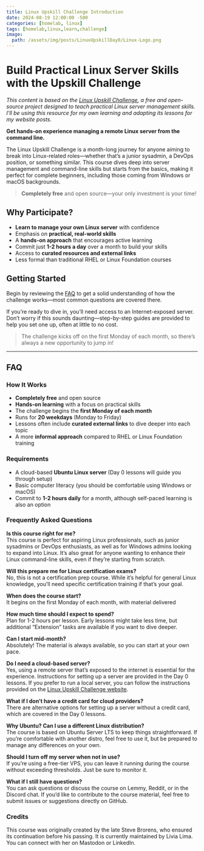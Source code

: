 ```yaml
---
title: Linux Upskill Challenge Introduction
date: 2024-08-19 12:00:00 -500
categories: [homelab, linux]
tags: [homelab,linux,learn,challenge]
image:
  path: /assets/img/posts/LinuxUpskillDay0/Linux-Logo.png
---
```

# Build Practical Linux Server Skills with the Upskill Challenge

*This content is based on the [Linux Upskill Challenge](https://linuxupskillchallenge.org/), a free and open-source project designed to teach practical Linux server management skills. I'll be using this resource for my own learning and adapting its lessons for my website posts.*

**Get hands-on experience managing a remote Linux server from the command line.**

The Linux Upskill Challenge is a month-long journey for anyone aiming to break into Linux-related roles—whether that’s a junior sysadmin, a DevOps position, or something similar. This course dives deep into server management and command-line skills but starts from the basics, making it perfect for complete beginners, including those coming from Windows or macOS backgrounds.

> **Completely free** and open source—your only investment is your time!

## Why Participate?

- **Learn to manage your own Linux server** with confidence
- Emphasis on **practical, real-world skills**
- A **hands-on approach** that encourages active learning
- Commit just **1-2 hours a day** over a month to build your skills
- Access to **curated resources and external links**
- Less formal than traditional RHEL or Linux Foundation courses

## Getting Started

Begin by reviewing the [FAQ](#faq) to get a solid understanding of how the challenge works—most common questions are covered there.

If you’re ready to dive in, you’ll need access to an Internet-exposed server. Don’t worry if this sounds daunting—step-by-step guides are provided to help you set one up, often at little to no cost.

> The challenge kicks off on the first Monday of each month, so there’s always a new opportunity to jump in!

---

## FAQ

### How It Works

- **Completely free** and open source
- **Hands-on learning** with a focus on practical skills
- The challenge begins the **first Monday of each month**
- Runs for **20 weekdays** (Monday to Friday)
- Lessons often include **curated external links** to dive deeper into each topic
- A more **informal approach** compared to RHEL or Linux Foundation training

### Requirements

- A cloud-based **Ubuntu Linux server** (Day 0 lessons will guide you through setup)
- Basic computer literacy (you should be comfortable using Windows or macOS)
- Commit to **1-2 hours daily** for a month, although self-paced learning is also an option

### Frequently Asked Questions

**Is this course right for me?**  
This course is perfect for aspiring Linux professionals, such as junior sysadmins or DevOps enthusiasts, as well as for Windows admins looking to expand into Linux. It’s also great for anyone wanting to enhance their Linux command-line skills, even if they’re starting from scratch.

**Will this prepare me for Linux certification exams?**  
No, this is not a certification prep course. While it’s helpful for general Linux knowledge, you’ll need specific certification training if that’s your goal.

**When does the course start?**  
It begins on the first Monday of each month, with material delivered 

**How much time should I expect to spend?**  
Plan for 1-2 hours per lesson. Early lessons might take less time, but additional “Extension” tasks are available if you want to dive deeper.

**Can I start mid-month?**  
Absolutely! The material is always available, so you can start at your own pace.

**Do I need a cloud-based server?**  
Yes, using a remote server that’s exposed to the internet is essential for the experience. Instructions for setting up a server are provided in the Day 0 lessons. If you prefer to run a local server, you can follow the instructions provided on the [Linux Upskill Challenge website](https://linuxupskillchallenge.org/).

**What if I don’t have a credit card for cloud providers?**  
There are alternative options for setting up a server without a credit card, which are covered in the Day 0 lessons.

**Why Ubuntu? Can I use a different Linux distribution?**  
The course is based on Ubuntu Server LTS to keep things straightforward. If you’re comfortable with another distro, feel free to use it, but be prepared to manage any differences on your own.

**Should I turn off my server when not in use?**  
If you’re using a free-tier VPS, you can leave it running during the course without exceeding thresholds. Just be sure to monitor it.

**What if I still have questions?**  
You can ask questions or discuss the course on Lemmy, Reddit, or in the Discord chat. If you’d like to contribute to the course material, feel free to submit issues or suggestions directly on GitHub.

### Credits

This course was originally created by the late Steve Brorens, who ensured its continuation before his passing. It is currently maintained by Livia Lima. You can connect with her on Mastodon or LinkedIn.